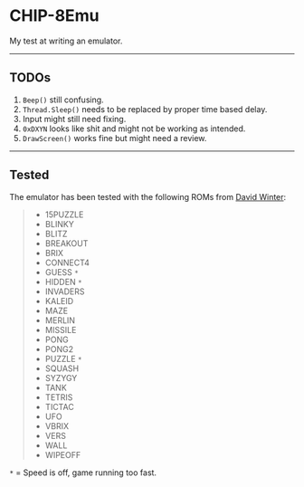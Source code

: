 # CHIP-8Emu
My test at writing an emulator.

***

## TODOs
 1. `Beep()` still confusing.
 2. `Thread.Sleep()` needs to be replaced by proper time based delay.
 3. Input might still need fixing.
 4. `0xDXYN` looks like shit and might not be working as intended.
 5. `DrawScreen()` works fine but might need a review.

***

## Tested
The emulator has been tested with the following ROMs from [David Winter](http://www.pong-story.com/chip8/):
> * 15PUZZLE
> * BLINKY
> * BLITZ
> * BREAKOUT
> * BRIX
> * CONNECT4
> * GUESS `*`
> * HIDDEN `*`
> * INVADERS
> * KALEID
> * MAZE
> * MERLIN
> * MISSILE
> * PONG
> * PONG2
> * PUZZLE `*`
> * SQUASH
> * SYZYGY
> * TANK
> * TETRIS
> * TICTAC
> * UFO
> * VBRIX
> * VERS
> * WALL
> * WIPEOFF

`*` = Speed is off, game running too fast.
